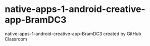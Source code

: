 # native-apps-1-android-creative-app-BramDC3
native-apps-1-android-creative-app-BramDC3 created by GitHub Classroom
